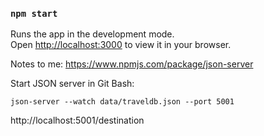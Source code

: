 ### `npm start`

Runs the app in the development mode.\
Open [http://localhost:3000](http://localhost:3000) to view it in your browser.

Notes to me:
https://www.npmjs.com/package/json-server

Start JSON server in Git Bash:
```
json-server --watch data/traveldb.json --port 5001
```
 http://localhost:5001/destination
